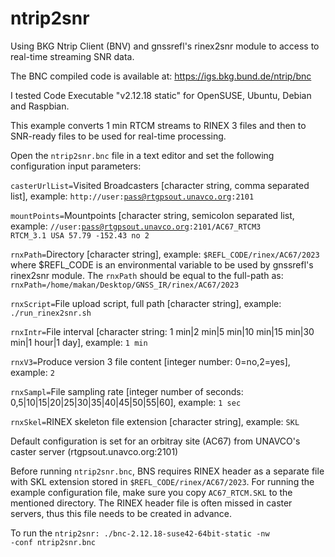# ntrip2snr
Using BKG Ntrip Client (BNV) and gnssrefl's rinex2snr module to access to real-time streaming SNR data.

The BNC compiled code is available at: https://igs.bkg.bund.de/ntrip/bnc

I tested Code Executable "v2.12.18 static" for OpenSUSE, Ubuntu, Debian and Raspbian.

This example converts 1 min RTCM streams to RINEX 3 files and then to SNR-ready files to be used for real-time processing.

Open the <code>ntrip2snr.bnc</code> file in a text editor and set the following configuration input parameters:

<code>casterUrlList=</code>Visited Broadcasters [character string, comma separated list], example:  <code>http://user:pass@rtgpsout.unavco.org:2101</code>

<code>mountPoints=</code>Mountpoints [character string, semicolon separated list, example: <code>//user:pass@rtgpsout.unavco.org:2101/AC67_RTCM3 RTCM_3.1 USA 57.79 -152.43 no 2</code>

<code>rnxPath=</code>Directory [character string], example: <code>$REFL_CODE/rinex/AC67/2023</code> where $REFL_CODE is an environmental variable to be used by gnssrefl's rinex2snr module. The <code>rnxPath</code> should be equal to the full-path as: <code>rnxPath=/home/makan/Desktop/GNSS_IR/rinex/AC67/2023</code>

<code>rnxScript=</code>File upload script, full path [character string], example: <code>./run_rinex2snr.sh</code>

<code>rnxIntr=</code>File interval [character string: 1 min|2 min|5 min|10 min|15 min|30 min|1 hour|1 day], example: <code>1 min</code>

<code>rnxV3=</code>Produce version 3 file content [integer number: 0=no,2=yes], example: <code>2</code>

<code>rnxSampl=</code>File sampling rate [integer number of seconds: 0,5|10|15|20|25|30|35|40|45|50|55|60], example: <code>1 sec</code> 

<code>rnxSkel=</code>RINEX skeleton file extension [character string], example: <code>SKL</code>

Default configuration is set for an orbitray site (AC67) from UNAVCO's caster server (rtgpsout.unavco.org:2101)

Before running <code>ntrip2snr.bnc</code>, BNS requires RINEX header as a separate file with SKL extension stored in <code>$REFL_CODE/rinex/AC67/2023</code>. For running the example configuration file, make sure you copy <code>AC67_RTCM.SKL</code> to the mentioned directory. The RINEX header file is often missed in caster servers, thus this file needs to be created in advance. 

To run the <code>ntrip2snr: ./bnc-2.12.18-suse42-64bit-static -nw -conf ntrip2snr.bnc</code>


